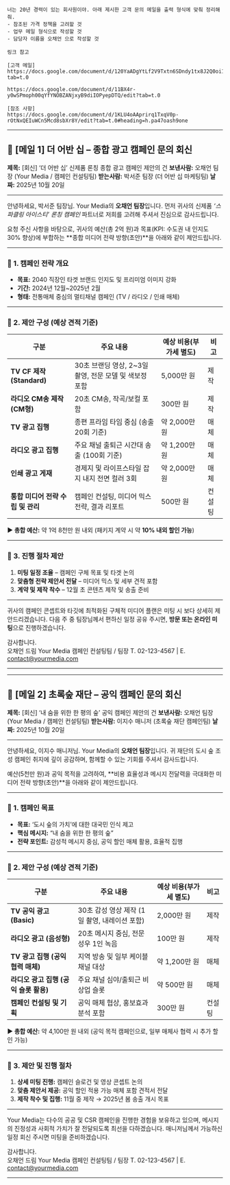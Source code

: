 ```
너는 20년 경력이 있는 회사원이야. 아래 제시한 고객 문의 메일을 출력 형식에 맞춰 정리해줘. 
- 참조된 가격 정책을 고려할 것 
- 업무 메일 형식으로 작성할 것 
- 담당자 이름을 오채언 으로 작성할 것 

링크 참고

[고객 메일]
https://docs.google.com/document/d/120YaADgYtLf2V9Txtn6SDndy1tx8J2Q0oi1CwN5a8UU/edit?tab=t.0

https://docs.google.com/document/d/11BX4r-y0wSPmoph00qYfYNOBZANjxyB9diIOPyepDTQ/edit?tab=t.0

[참조 사항]
https://docs.google.com/document/d/1KLU4oAAprirq1TxqV0p-rOtNxQEIuWCn5Mcd8sbXr8Y/edit?tab=t.0#heading=h.pa47oash9one

```

---

## 📩 [메일 1] 더 어반 십 – 종합 광고 캠페인 문의 회신

**제목:** [회신] ‘더 어반 십’ 신제품 론칭 종합 광고 캠페인 제안의 건
**보낸사람:** 오채언 팀장 (Your Media / 캠페인 컨설팅팀)
**받는사람:** 박서준 팀장 (더 어반 십 마케팅팀)
**날짜:** 2025년 10월 20일

---

안녕하세요, 박서준 팀장님.
Your Media의 **오채언 팀장**입니다.
먼저 귀사의 신제품 *‘스파클링 아이스티’ 론칭 캠페인* 파트너로 저희를 고려해 주셔서 진심으로 감사드립니다.

요청 주신 사항을 바탕으로, 귀사의 예산(총 2억 원)과 목표(KPI: 수도권 내 인지도 30% 향상)에 부합하는 **종합 미디어 전략 방향(초안)**을 아래와 같이 제안드립니다.

---

### 🔹 1. 캠페인 전략 개요

* **목표:** 2040 직장인 타겟 브랜드 인지도 및 프리미엄 이미지 강화
* **기간:** 2024년 12월~2025년 2월
* **형태:** 전통매체 중심의 멀티채널 캠페인 (TV / 라디오 / 인쇄 매체)

---

### 🔹 2. 제안 구성 (예상 견적 기준)

| 구분                      | 주요 내용                               | 예상 비용(부가세 별도) | 비고  |
| ----------------------- | ----------------------------------- | ------------- | --- |
| **TV CF 제작 (Standard)** | 30초 브랜딩 영상, 2~3일 촬영, 전문 모델 및 색보정 포함 | 5,000만 원      | 제작  |
| **라디오 CM송 제작 (CM형)**    | 20초 CM송, 작곡/보컬 포함                   | 300만 원        | 제작  |
| **TV 광고 집행**            | 종편 프라임 타임 중심 (송출 20회 기준)            | 약 2,000만 원    | 매체  |
| **라디오 광고 집행**           | 주요 채널 출퇴근 시간대 송출 (100회 기준)          | 약 1,200만 원    | 매체  |
| **인쇄 광고 게재**            | 경제지 및 라이프스타일 잡지 내지 전면 컬러 3회         | 약 2,000만 원    | 매체  |
| **통합 미디어 전략 수립 및 관리**   | 캠페인 컨설팅, 미디어 믹스 전략, 결과 리포트          | 500만 원        | 컨설팅 |

**▶ 총합 예산:** 약 1억 8천만 원 내외
(패키지 계약 시 약 **10% 내외 할인 가능**)

---

### 🔹 3. 진행 절차 제안

1. **미팅 일정 조율** – 캠페인 구체 목표 및 타겟 논의
2. **맞춤형 전략 제안서 전달** – 미디어 믹스 및 세부 견적 포함
3. **계약 및 제작 착수** – 12월 초 콘텐츠 제작 및 송출 준비

---

귀사의 캠페인 콘셉트와 타깃에 최적화된 구체적 미디어 플랜은 미팅 시 보다 상세히 제안드리겠습니다.
다음 주 중 팀장님께서 편하신 일정 공유 주시면, **방문 또는 온라인 미팅**으로 진행하겠습니다.

감사합니다. <br>
오채언 드림
Your Media 캠페인 컨설팅팀 / 팀장
T. 02-123-4567 | E. [contact@yourmedia.com](mailto:contact@yourmedia.com)

---

---

## 📩 [메일 2] 초록숲 재단 – 공익 캠페인 문의 회신

**제목:** [회신] ‘내 숨을 위한 한 평의 숲’ 공익 캠페인 제안의 건
**보낸사람:** 오채언 팀장 (Your Media / 캠페인 컨설팅팀)
**받는사람:** 이지수 매니저 (초록숲 재단 캠페인팀)
**날짜:** 2025년 10월 20일

---

안녕하세요, 이지수 매니저님.
Your Media의 **오채언 팀장**입니다.
귀 재단의 도시 숲 조성 캠페인 취지에 깊이 공감하며, 함께할 수 있는 기회를 주셔서 감사드립니다.

예산(5천만 원)과 공익 목적을 고려하여, **비용 효율성과 메시지 전달력을 극대화한 미디어 전략 방향(초안)**을 아래와 같이 제안드립니다.

---

### 🔹 1. 캠페인 목표

* **목표:** ‘도시 숲의 가치’에 대한 대국민 인식 제고
* **핵심 메시지:** “내 숨을 위한 한 평의 숲”
* **전략 포인트:** 감성적 메시지 중심, 공익 할인 매체 활용, 효율적 집행

---

### 🔹 2. 제안 구성 (예상 견적 기준)

| 구분                       | 주요 내용                         | 예상 비용(부가세 별도) | 비고  |
| ------------------------ | ----------------------------- | ------------- | --- |
| **TV 공익 광고 (Basic)**     | 30초 감성 영상 제작 (1일 촬영, 내레이션 포함) | 2,000만 원      | 제작  |
| **라디오 광고 (음성형)**         | 20초 메시지 중심, 전문 성우 1인 녹음       | 100만 원        | 제작  |
| **TV 광고 집행 (공익 협력 매체)**  | 지역 방송 및 일부 케이블 채널 대상          | 약 1,200만 원    | 매체  |
| **라디오 광고 집행 (공익 슬롯 활용)** | 주요 채널 심야/출퇴근 비상업 슬롯           | 약 500만 원      | 매체  |
| **캠페인 컨설팅 및 기획**         | 공익 매체 협상, 홍보효과 분석 포함          | 300만 원        | 컨설팅 |

**▶ 총합 예산:** 약 4,100만 원 내외
(공익 목적 캠페인으로, 일부 매체사 협력 시 추가 할인 가능)

---

### 🔹 3. 제안 및 진행 절차

1. **상세 미팅 진행:** 캠페인 슬로건 및 영상 콘셉트 논의
2. **맞춤 제안서 제공:** 공익 할인 적용 가능 매체 포함 견적서 전달
3. **제작 착수 및 집행:** 11월 중 제작 → 2025년 봄 송출 개시 목표

---

Your Media는 다수의 공공 및 CSR 캠페인을 진행한 경험을 보유하고 있으며,
메시지의 진정성과 사회적 가치가 잘 전달되도록 최선을 다하겠습니다.
매니저님께서 가능하신 일정 회신 주시면 미팅을 준비하겠습니다.

감사합니다. <br>
오채언 드림
Your Media 캠페인 컨설팅팀 / 팀장
T. 02-123-4567 | E. [contact@yourmedia.com](mailto:contact@yourmedia.com)

---
